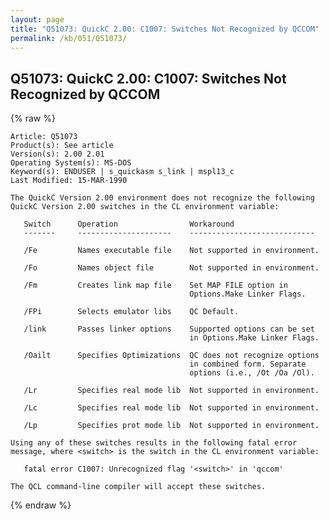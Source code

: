 ```yaml
---
layout: page
title: "Q51073: QuickC 2.00: C1007: Switches Not Recognized by QCCOM"
permalink: /kb/051/Q51073/
---
```


## Q51073: QuickC 2.00: C1007: Switches Not Recognized by QCCOM

{% raw %}

	Article: Q51073
	Product(s): See article
	Version(s): 2.00 2.01
	Operating System(s): MS-DOS
	Keyword(s): ENDUSER | s_quickasm s_link | mspl13_c
	Last Modified: 15-MAR-1990
	
	The QuickC Version 2.00 environment does not recognize the following
	QuickC Version 2.00 switches in the CL environment variable:
	
	   Switch      Operation                Workaround
	   -------     ---------------------    ----------------------------
	
	   /Fe         Names executable file    Not supported in environment.
	
	   /Fo         Names object file        Not supported in environment.
	
	   /Fm         Creates link map file    Set MAP FILE option in
	                                        Options.Make Linker Flags.
	
	   /FPi        Selects emulator libs    QC Default.
	
	   /link       Passes linker options    Supported options can be set
	                                        in Options.Make Linker Flags.
	
	   /Oailt      Specifies Optimizations  QC does not recognize options
	                                        in combined form. Separate
	                                        options (i.e., /Ot /Oa /Ol).
	
	   /Lr         Specifies real mode lib  Not supported in environment.
	
	   /Lc         Specifies real mode lib  Not supported in environment.
	
	   /Lp         Specifies prot mode lib  Not supported in environment.
	
	Using any of these switches results in the following fatal error
	message, where <switch> is the switch in the CL environment variable:
	
	   fatal error C1007: Unrecognized flag '<switch>' in 'qccom'
	
	The QCL command-line compiler will accept these switches.

{% endraw %}
